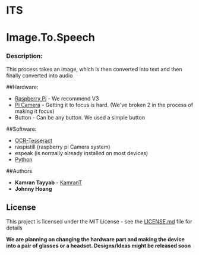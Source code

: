 # ITS
# Image.To.Speech

### Description:
This process takes an image, which is then converted into text and then finally converted into audio 

##Hardware:
* [Raspberry Pi](https://www.raspberrypi.org/) - We recommend V3
* [Pi Camera](https://www.creatroninc.com/product/camera-board-for-raspberry-pi/) - Getting it to focus is hard. (We've broken 2 in the process of making it focus)
* Button - Can be any button. We used a simple button

##Software:
* [OCR-Tesseract](https://github.com/tesseract-ocr/tesseract) 
* raspistill (raspberry pi Camera system)
* espeak (is normally already installed on most devices)
* [Python](https://www.python.org/)


##Authors
* **Kamran Tayyab**  - [KamranT](http://kamrant.com) 
* **Johnny Hoang** 

## License
This project is licensed under the MIT License - see the [LICENSE.md](LICENSE.md) file for details


**We are planning on changing the hardware part and making the device into a pair of glasses or a headset. Designs/Ideas might be released soon**
